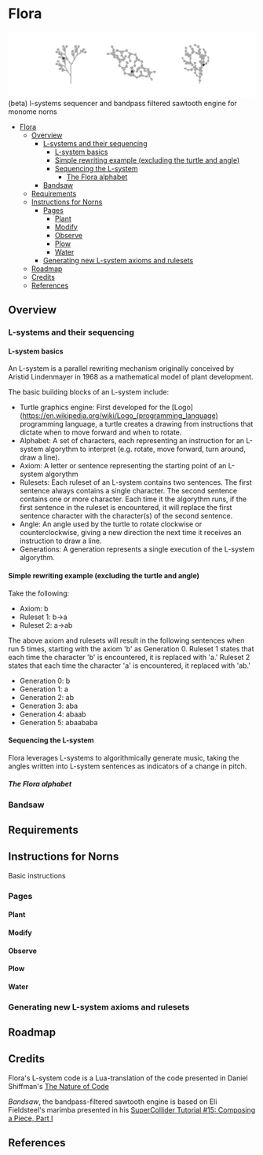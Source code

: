 

# Flora 
![](images/three_plants_inverted.png)
(beta) 
l-systems sequencer and bandpass filtered sawtooth engine for monome norns


- [Flora](#flora)
  * [Overview](#overview)
    + [L-systems and their sequencing](#l-systems-and-their-sequencing)
      - [L-system basics](#l-system-basics)
      - [Simple rewriting example (excluding the turtle and angle)](#simple-rewriting-example--excluding-the-turtle-and-angle-)
      - [Sequencing the L-system](#sequencing-the-l-system)
        * [The Flora alphabet](#the-flora-alphabet)
    + [Bandsaw](#bandsaw)
  * [Requirements](#requirements)
  * [Instructions for Norns](#instructions-for-norns)
    + [Pages](#pages)
      - [Plant](#plant)
      - [Modify](#modify)
      - [Observe](#observe)
      - [Plow](#plow)
      - [Water](#water)
    + [Generating new L-system axioms and rulesets](#generating-new-l-system-axioms-and-rulesets)
  * [Roadmap](#roadmap)
  * [Credits](#credits)
  * [References](#references)

## Overview
### L-systems and their sequencing
#### L-system basics
An L-system is a parallel rewriting mechanism originally conceived by Aristid Lindenmayer in 1968 as a mathematical model of plant development. 

The basic building blocks of an L-system include:

* Turtle graphics engine: First developed for the [Logo](https://en.wikipedia.org/wiki/Logo_(programming_language) programming language, a turtle creates a drawing from instructions that dictate when to move forward and when to rotate.
* Alphabet: A set of characters, each representing an instruction for an L-system algorythm to interpret (e.g. rotate, move forward, turn around, draw a line).
* Axiom: A letter or sentence representing the starting point of an L-system algorythm
* Rulesets: Each ruleset of an L-system contains two sentences. The first sentence always contains a single character. The second sentence contains one or more character. Each time it the algorythm runs, if the first sentence in the ruleset is encountered, it will replace the first sentence character with the character(s) of the second sentence. 
* Angle: An angle used by the turtle to rotate clockwise or counterclockwise, giving a new direction the next time it receives an instruction to draw a line.
* Generations: A generation represents a single execution of the L-system algorythm.
#### Simple rewriting example (excluding the turtle and angle)
Take the following: 
* Axiom: b
* Ruleset 1: b->a 
* Ruleset 2: a->ab 

The above axiom and rulesets will result in the following sentences when run 5 times, starting with the axiom 'b' as Generation 0. Ruleset 1 states that each time the character 'b' is encountered, it is replaced with 'a.' Ruleset 2 states that each time the character 'a' is encountered, it replaced with 'ab.'

* Generation 0: b 
* Generation 1: a 
* Generation 2: ab
* Generation 3: aba
* Generation 4: abaab
* Generation 5: abaababa


#### Sequencing the L-system
Flora leverages L-systems to algorithmically generate music, taking the angles written into L-system sentences as indicators of a change in pitch. 
##### The Flora alphabet
### Bandsaw
## Requirements

## Instructions for Norns
Basic instructions
### Pages
#### Plant
#### Modify
#### Observe
#### Plow
#### Water

### Generating new L-system axioms and rulesets

## Roadmap

## Credits
Flora's L-system code is a Lua-translation of the code presented in Daniel Shiffman's [The Nature of Code](https://natureofcode.com/book/chapter-8-fractals/)

*Bandsaw*, the bandpass-filtered sawtooth engine is based on Eli Fieldsteel's marimba presented in his [SuperCollider Tutorial #15: Composing a Piece, Part I](https://youtu.be/lGs7JOOVjag)
## References


